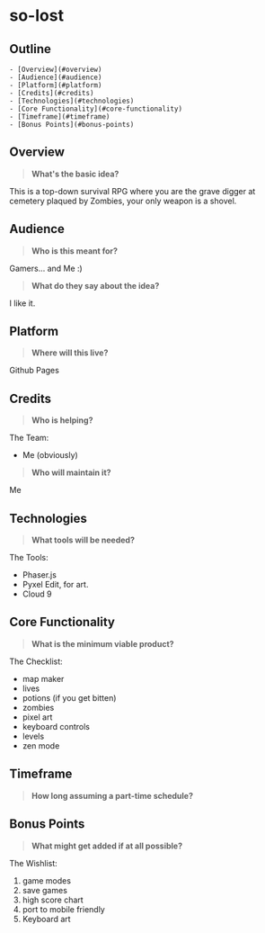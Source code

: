 <!--Used to Outline Project-->
so-lost
=================

Outline
-------

<!-- TOC depthFrom:1 depthTo:6 withLinks:1 updateOnSave:1 orderedList:0 -->

	- [Overview](#overview)
	- [Audience](#audience)
	- [Platform](#platform)
	- [Credits](#credits)
	- [Technologies](#technologies)
	- [Core Functionality](#core-functionality)
	- [Timeframe](#timeframe)
	- [Bonus Points](#bonus-points)

<!-- /TOC -->

## Overview
> **What's the basic idea?**

This is a top-down survival RPG where you are the grave digger at  cemetery plaqued by Zombies, your only weapon is a shovel.

## Audience
> **Who is this meant for?**

Gamers... and Me :)

> **What do they say about the idea?**

I like it.

## Platform
> **Where will this live?**

Github Pages

## Credits
> **Who is helping?**

The Team:
- Me (obviously)

> **Who will maintain it?**

Me

## Technologies
> **What tools will be needed?**

The Tools:
- Phaser.js
- Pyxel Edit, for art.
- Cloud 9

## Core Functionality
> **What is the minimum viable product?**

The Checklist:
- map maker
- lives
- potions (if you get bitten)
- zombies
- pixel art
- keyboard controls
- levels
- zen mode

## Timeframe
> **How long assuming a part-time schedule?**



## Bonus Points
> **What might get added if at all possible?**

The Wishlist:
1. game modes
2. save games
3. high score chart
4. port to mobile friendly
5. Keyboard art

